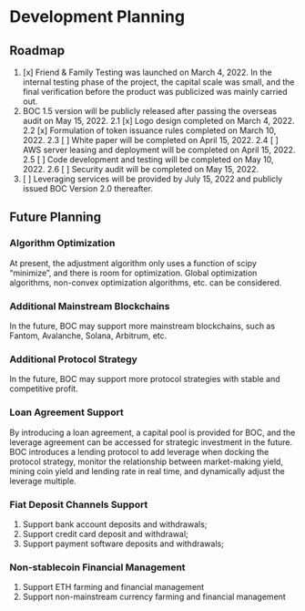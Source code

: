 # Development Planning

## Roadmap

1. [x] Friend & Family Testing was launched on March 4, 2022. In the internal testing phase of the project, the capital scale was small, and the final verification before the product was publicized was mainly carried out.
2. BOC 1.5 version will be publicly released after passing the overseas audit on May 15, 2022.
2.1 [x] Logo design completed on March 4, 2022.
2.2 [x] Formulation of token issuance rules completed on March 10, 2022.
2.3 [ ] White paper will be completed on April 15, 2022.
2.4 [ ] AWS server leasing and deployment will be completed on April 15, 2022.
2.5 [ ] Code development and testing will be completed on May 10, 2022.
2.6 [ ] Security audit will be completed on May 15, 2022.
3. [ ] Leveraging services will be provided by July 15, 2022 and publicly issued BOC Version 2.0 thereafter.

## Future Planning

### Algorithm Optimization

At present, the adjustment algorithm only uses a function of scipy “minimize”, and there is room for optimization. Global optimization algorithms, non-convex optimization algorithms, etc. can be considered.

### Additional Mainstream Blockchains

In the future, BOC may support more mainstream blockchains, such as Fantom, Avalanche, Solana, Arbitrum, etc.

### Additional Protocol Strategy

In the future, BOC may support more protocol strategies with stable and competitive profit.

### Loan Agreement Support

By introducing a loan agreement, a capital pool is provided for BOC, and the leverage agreement can be accessed for strategic investment in the future.
BOC introduces a lending protocol to add leverage when docking the protocol strategy, monitor the relationship between market-making yield, mining coin yield and lending rate in real time, and dynamically adjust the leverage multiple.

### Fiat Deposit Channels Support

1. Support bank account deposits and withdrawals;
2. Support credit card deposit and withdrawal;
3. Support payment software deposits and withdrawals;

### Non-stablecoin Financial Management

1. Support ETH farming and financial management
2. Support non-mainstream currency farming and financial management
